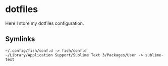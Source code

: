 # dotfiles

Here I store my dotfiles configuration.

## Symlinks

```
~/.config/fish/conf.d -> fish/conf.d
~/Library/Application Support/Sublime Text 3/Packages/User -> sublime-text
```
